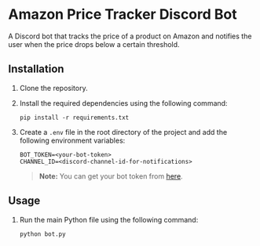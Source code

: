 # Amazon Price Tracker Discord Bot

A Discord bot that tracks the price of a product on Amazon and notifies the user when the price drops below a certain threshold.

## Installation

1. Clone the repository.
2. Install the required dependencies using the following command:

    ```shell
    pip install -r requirements.txt
    ```

3. Create a `.env` file in the root directory of the project and add the following environment variables:

    ```shell
    BOT_TOKEN=<your-bot-token>
    CHANNEL_ID=<discord-channel-id-for-notifications>
    ```

    > **Note:** You can get your bot token from [here](https://discord.com/developers/applications).

## Usage

1. Run the main Python file using the following command:

    ```shell
    python bot.py
    ```

